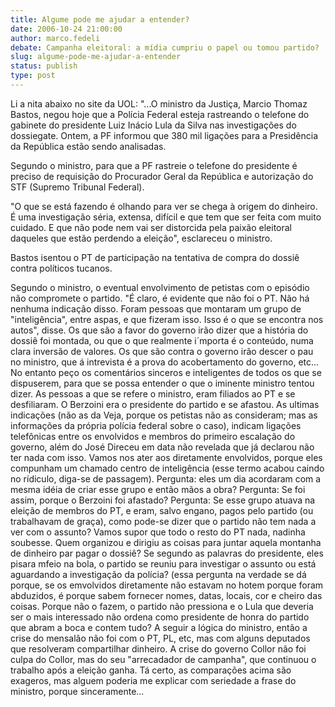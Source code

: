 ```yaml
---
title: Algume pode me ajudar a entender?
date: 2006-10-24 21:00:00
author: marco.fedeli
debate: Campanha eleitoral: a mídia cumpriu o papel ou tomou partido?
slug: algume-pode-me-ajudar-a-entender
status: publish 
type: post
---
```


Li a nita abaixo no site da UOL:
"...O ministro da Justiça, Marcio Thomaz Bastos, negou hoje que a Polícia Federal esteja rastreando o telefone do gabinete do presidente Luiz Inácio Lula da Silva nas investigações do dossiegate. Ontem, a PF informou que 380 mil ligações para a Presidência da República estão sendo analisadas. 

Segundo o ministro, para que a PF rastreie o telefone do presidente é preciso de requisição do Procurador Geral da República e autorização do STF (Supremo Tribunal Federal). 

"O que se está fazendo é olhando para ver se chega à origem do dinheiro. É uma investigação séria, extensa, difícil e que tem que ser feita com muito cuidado. E que não pode nem vai ser distorcida pela paixão eleitoral daqueles que estão perdendo a eleição", esclareceu o ministro. 

Bastos isentou o PT de participação na tentativa de compra do dossiê contra políticos tucanos.

Segundo o ministro, o eventual envolvimento de petistas com o episódio não compromete o partido. "É claro, é evidente que não foi o PT. Não há nenhuma indicação disso. Foram pessoas que montaram um grupo de "inteligência", entre aspas, e que fizeram isso. Isso é o que se encontra nos autos", disse. 
Os que são a favor do governo irão dizer que a história do dossiê foi montada, ou que o que realmente i´mporta é o conteúdo, numa clara inversão de valores. Os que são contra o governo irão descer o pau no ministro, que á intrevista é a prova do acobertamento do governo, etc...
No entanto peço os comentários sinceros e inteligentes de todos os que se dispuserem, para que se possa entender o que o iminente ministro tentou dizer.
As pessoas a que se refere o ministro, eram filiados ao PT e se desfiliaram. O Berzoini era o presidente do partido e se afastou. As ultimas indicações (não as da Veja, porque os petistas não as consideram; mas as informações da própria polícia federal sobre o caso), indicam ligações telefônicas entre os envolvidos e membros do primeiro escalação do governo, além do José Direceu em data não revelada que já declarou não ter nada com isso.
Vamos nos ater aos diretamente envolvidos, porque eles compunham um chamado centro de inteligência (esse termo acabou caindo no rídiculo, diga-se de passagem). Pergunta: eles um dia acordaram com a mesma idéia de criar esse grupo e então mãos a obra? Pergunta: Se foi assim, porque o Berzoini foi afastado? Pergunta: Se esse grupo atuava na eleição de membros do PT, e eram, salvo engano, pagos pelo partido (ou trabalhavam de graça), como pode-se dizer que o partido não tem nada a ver com o assunto? Vamos supor que todo o resto do PT nada, nadinha soubesse. Quem organizou e dirigiu as coisas para juntar aquela montanha de dinheiro par pagar o dossiê? Se segundo as palavras do presidente, eles pisara mfeio na bola, o partido se reuniu para investigar o assunto ou está aguardando a investigação da polícia? (essa pergunta na verdade se dá porque, se os emvolvidos diretamente não estavam no hotem porque foram abduzidos, é porque sabem fornecer nomes, datas, locais, cor e cheiro das coisas. Porque não o fazem, o partido não pressiona e o Lula que deveria ser o mais interessado não ordena como presidente de honra do partido que abram a boca e contem tudo? 
A seguir a lógica do ministro, então a crise do mensalão não foi com o PT, PL, etc, mas com alguns deputados que resolveram compartilhar dinheiro. A crise do governo Collor não foi culpa do Collor, mas do seu "arrecadador de campanha", que continuou o trabalho após a eleição ganha. 
Tá certo, as comparações acima são exageros, mas alguem poderia me explicar com seriedade a frase do ministro, porque sinceramente...

